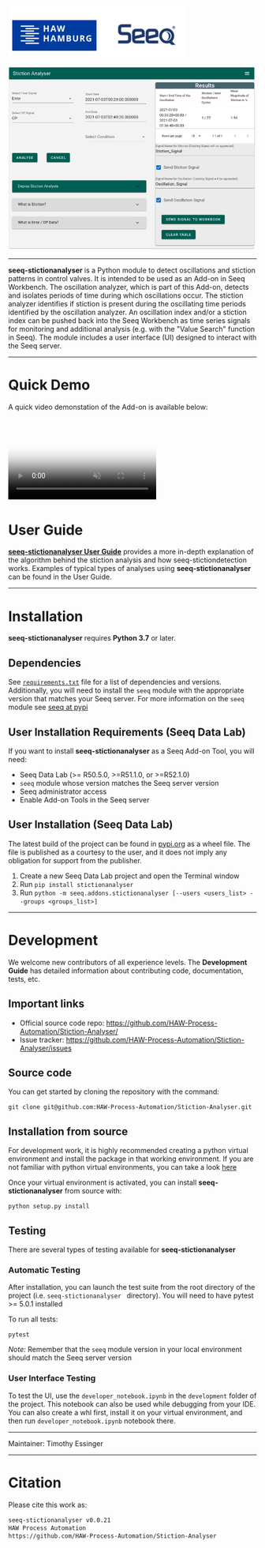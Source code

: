 ![](/DocumentationImages/HAW_Seeq.PNG)

 
![](StictionAnylser.png)

----
**seeq-stictionanalyser** is a Python module to detect oscillations and stiction patterns in control valves. It is intended to be used as an Add-on in Seeq Workbench. The oscillation analyzer, which is part of this Add-on, detects and isolates periods of time during which oscillations occur. The stiction analyzer identifies if stiction is present during the oscillating time periods identified by the oscillation analyzer. An oscillation index and/or a stiction index can be pushed back into the Seeq Workbench as time series signals for monitoring and additional analysis (e.g. with the "Value Search" function in Seeq). The module includes a user interface (UI) designed to interact with the Seeq server.

----

# Quick Demo

A quick video demonstation of the Add-on is available below:
 
<video src="https://user-images.githubusercontent.com/75427181/142021808-3ad2f926-4f69-4b02-84dc-4957382b2cac.mov"
  poster="/DocumentationImages/StictionAnalyzer_Poster.PNG"
  controls="controls" muted="muted" class="d-block rounded-bottom-2 width-fit" style="max-width:700px;
   ) ">
</video>
----

# User Guide

[**seeq-stictionanalyser User Guide**](https://haw-process-automation.github.io/Stiction-Analyser/user-guide)
provides a more in-depth explanation of the algorithm behind the stiction analysis and how seeq-stictiondetection works. Examples of typical types
of analyses using **seeq-stictionanalyser** can be found in the User Guide.

----
# Installation

**seeq-stictionanalyser** requires **Python 3.7** or later.

## Dependencies

See [`requirements.txt`](/requirements.txt) file for a list of
dependencies and versions. Additionally, you will need to install the `seeq` module with the appropriate version that
matches your Seeq server. For more information on the `seeq` module see [seeq at pypi](https://pypi.org/project/stictionanalyser/)

## User Installation Requirements (Seeq Data Lab)

If you want to install **seeq-stictionanalyser** as a Seeq Add-on Tool, you will need:

- Seeq Data Lab (>= R50.5.0, >=R51.1.0, or >=R52.1.0)
- `seeq` module whose version matches the Seeq server version
- Seeq administrator access
- Enable Add-on Tools in the Seeq server

## User Installation (Seeq Data Lab)

The latest build of the project can be found in [pypi.org](https://pypi.org/project/stictionanalyser/) as a wheel file. The file is published as a
courtesy to the user, and it does not imply any obligation for support from the publisher. 

1. Create a new Seeq Data Lab project and open the Terminal window
2. Run `pip install stictionanalyser`
3. Run `python -m seeq.addons.stictionanalyser [--users <users_list> --groups <groups_list>]` 



----



# Development

We welcome new contributors of all experience levels. The **Development Guide** has detailed information about
contributing code, documentation, tests, etc.

## Important links

* Official source code repo: https://github.com/HAW-Process-Automation/Stiction-Analyser/
* Issue tracker: https://github.com/HAW-Process-Automation/Stiction-Analyser/issues

## Source code

You can get started by cloning the repository with the command:

```shell
git clone git@github.com:HAW-Process-Automation/Stiction-Analyser.git
```

## Installation from source

For development work, it is highly recommended creating a python virtual environment and install the package in that
working environment. If you are not familiar with python virtual environments, you can take a
look [here](https://docs.python.org/3.8/tutorial/venv.html)

Once your virtual environment is activated, you can install **seeq-stictionanalyser** from source with:

```shell
python setup.py install
```

## Testing

There are several types of testing available for **seeq-stictionanalyser**

### Automatic Testing

After installation, you can launch the test suite from the root directory of the project (i.e. `seeq-stictionanalyser `
directory). You will need to have pytest >= 5.0.1 installed

To run all tests:

```shell
pytest
```

*Note:* Remember that the `seeq` module version in your local environment should match the Seeq server version

### User Interface Testing

To test the UI, use the `developer_notebook.ipynb` in the `development` folder of the project. This notebook can also be
used while debugging from your IDE. You can also create a whl first, install it on your virtual environment, and then
run `developer_notebook.ipynb` notebook there.


----



Maintainer: Timothy Essinger


----

# Citation

Please cite this work as:

```shell
seeq-stictionanalyser v0.0.21
HAW Process Automation
https://github.com/HAW-Process-Automation/Stiction-Analyser
```
